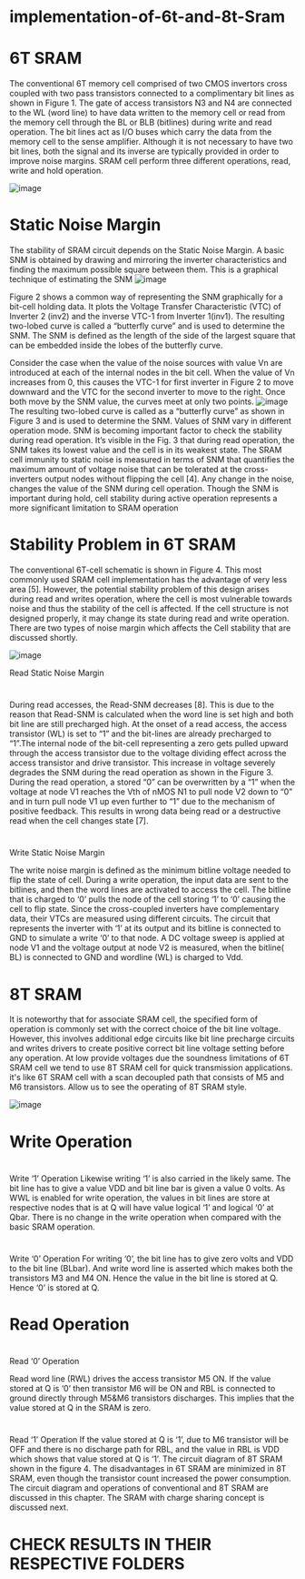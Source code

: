 # implementation-of-6t-and-8t-Sram
# 6T SRAM
The conventional 6T memory cell comprised of two CMOS invertors cross coupled with two pass transistors connected to a complimentary bit lines as shown in Figure 1. The gate of access transistors N3 and N4 are connected to the WL (word line) to have data written to the memory cell or read from the memory cell through the BL or BLB (bitlines) during write and read operation.
The bit lines act as I/O buses which carry the data from the memory cell to the sense amplifier. Although it is not necessary to have two bit lines, both the signal and its inverse are typically provided in order to improve noise margins. SRAM cell perform three different operations, read, write and hold operation.

![image](https://user-images.githubusercontent.com/82768295/219868397-47786b81-11f9-47f8-81a6-d32105c6119f.png)

# Static Noise Margin
The stability of SRAM circuit depends on the Static Noise Margin. A basic SNM is obtained by drawing and mirroring the inverter characteristics and finding the maximum possible square between them. This is a graphical technique of estimating the SNM
![image](https://user-images.githubusercontent.com/82768295/219868433-8d85d752-3cba-4ffa-a91f-b1f0b298ea9b.png)


Figure 2 shows a common way of representing the SNM graphically for a bit-cell holding data. It plots the Voltage Transfer Characteristic (VTC) of Inverter 2 (inv2) and the inverse VTC-1 from Inverter 1(inv1). The resulting two-lobed curve is called a “butterfly curve” and is used to determine the SNM. The SNM is defined as the length of the side of the largest square that can be embedded inside the lobes of the butterfly curve.

Consider the case when the value of the noise sources with value Vn are introduced at each of the internal nodes in the bit cell. When the value of Vn increases from 0, this causes the VTC-1 for first inverter in Figure 2 to move downward and the VTC for the second inverter to move to the right. Once both move by the SNM value, the curves meet at only two points.
![image](https://user-images.githubusercontent.com/82768295/219868444-e9cc344a-0f2c-4423-9c23-8fdd703a2807.png)
The resulting two-lobed curve is called as a “butterfly curve” as shown in Figure 3 and is used to determine the SNM. Values of SNM vary in different operation mode. SNM is becoming important factor to check the stability during read operation. It’s visible in the Fig. 3 that during read operation, the SNM takes its lowest value and the cell is in its weakest state.
The SRAM cell immunity to static noise is measured in terms of SNM that quantifies the maximum amount of voltage noise that can be tolerated at the cross-inverters output nodes without flipping the cell [4]. Any change in the noise, changes the value of the SNM during cell operation. Though the SNM is important during hold, cell stability during active operation represents a more significant limitation to SRAM operation

# Stability Problem in 6T SRAM
The conventional 6T-cell schematic is shown in Figure 4. This most commonly used SRAM cell implementation has the advantage of very less area [5].
However, the potential stability problem of this design arises during read and writes operation, where the cell is most vulnerable towards noise and thus the stability of the cell is affected. If the cell structure is not designed properly, it may change its state during read and write operation. There are two types of noise margin which affects the Cell stability that are discussed shortly.

![image](https://user-images.githubusercontent.com/82768295/219868526-a2886a63-e43b-48db-b181-da09d289b752.png)


Read Static Noise Margin
#
During read accesses, the Read-SNM decreases [8]. This is due to the reason that Read-SNM is calculated when the word line is set high and both bit line are still precharged high. At the onset of a read access, the access transistor (WL) is set to “1” and the bit-lines are already precharged to “1”.The internal node of the bit-cell representing a zero gets pulled upward through the access transistor due to the voltage dividing effect across the access transistor and drive transistor. This increase in voltage severely degrades the SNM during the read operation as shown in the Figure 3.
During the read operation, a stored “0” can be overwritten by a “1” when the voltage at node V1 reaches the Vth of nMOS N1 to pull node V2 down to “0” and in turn pull node V1 up even further to “1” due to the mechanism of positive feedback. This results in wrong data being read or a destructive read when the cell changes state [7].
#


Write Static Noise Margin

The write noise margin is defined as the minimum bitline voltage needed to flip the state of cell. During a write operation, the input data are sent to the bitlines, and then the word lines are activated to access the cell. The bitline that is charged to ‘0’ pulls the node of the cell storing ‘1’ to ‘0’ causing the cell to flip state. Since the cross-coupled inverters have complementary data, their VTCs are measured using different circuits. The circuit that represents the inverter with ‘1’ at its output and its bitline is connected to GND to simulate a write ‘0’ to that node. A DC voltage sweep is applied at node V1 and the voltage output at node V2 is measured, when the bitline( BL) is connected to GND and wordline (WL) is charged to Vdd.

# 8T SRAM
It is noteworthy that for associate SRAM cell, the specified form of operation is commonly set with the correct choice of the bit line voltage. However, this involves additional edge circuits like bit line precharge circuits and writes drivers to create positive correct bit line voltage setting before any operation. At low provide voltages due the soundness limitations of 6T SRAM cell we tend to use 8T SRAM cell for quick transmission applications. it's like 6T SRAM cell with a scan decoupled path that consists of M5 and M6 transistors. Allow us to see the operating of 8T SRAM style.

![image](https://user-images.githubusercontent.com/82768295/219868742-068b7db0-7de1-4eb1-9a27-0f7fda444137.png)


# Write Operation
#
Write ‘1’ Operation
Likewise writing ‘1’ is also carried in the likely same. The bit line has to give a value VDD and bit line bar is given a value 0 volts. As WWL is enabled for write operation, the values in bit lines are store at respective nodes that is at Q will have value logical ‘1’ and logical ‘0’ at Qbar. There is no change in the write operation when compared with the basic SRAM operation.

#
Write ‘0’ Operation
For writing ‘0’, the bit line has to give zero volts and VDD to the bit line (BLbar). And write word line is asserted which makes both the transistors M3 and M4 ON. Hence the value in the bit line is stored at Q. Hence ‘0’ is stored at Q.

# Read Operation
#
Read ‘0’ Operation

Read word line (RWL) drives the access transistor M5 ON. If the value stored at Q is ‘0’ then transistor M6 will be ON and RBL is connected to ground directly through M5&M6 transistors discharges. This implies that the value stored at Q in the SRAM is zero.
#
Read ‘1’ Operation
If the value stored at Q is ‘1’, due to M6 transistor will be OFF and there is no discharge path for RBL, and the value in RBL is VDD which shows that value stored at Q is ‘1’. The circuit diagram of 8T SRAM shown in the figure 4.
The disadvantages in 6T SRAM are minimized in 8T SRAM, even though the transistor count increased the power consumption. The circuit diagram and operations of conventional and 8T SRAM are discussed in this chapter. The SRAM with charge sharing concept is discussed next.


# CHECK RESULTS IN THEIR RESPECTIVE FOLDERS


